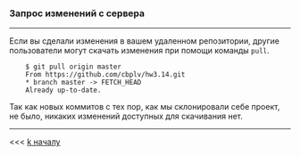 ### Запрос изменений с сервера
---
Если вы сделали изменения в вашем удаленном репозитории, другие пользователи могут скачать изменения при помощи команды `pull`.


        $ git pull origin master
        From https://github.com/cbplv/hw3.14.git
        * branch master -> FETCH_HEAD
        Already up-to-date.

Так как новых коммитов с тех пор, как мы склонировали себе проект, не было, никаких изменений доступных для скачивания нет.

---

<<< [k началу](./readme.md) 